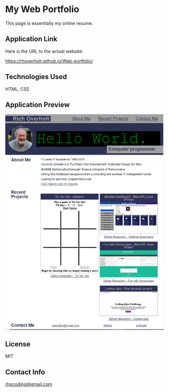 # My Web Portfolio

This page is essentially my online resume.
## Application Link

Here is the URL to the actual website:

https://rhoverholt.github.io/Web-portfolio/

## Technologies Used

HTML, CSS

## Application Preview

![A screen shot of the website](./assets/images/web-development-screen-shot.png)

## License

MIT

## Contact Info

rhocoding@gmail.com